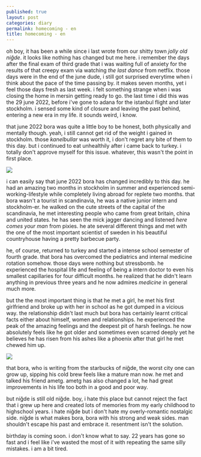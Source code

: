 ```yaml
---
published: true
layout: post
categories: diary
permalink: homecoming - en
title: homecoming - en
---
```

<!--- <audio controls>
  <source src="https://open.spotify.com/track/0IedgQjjJ8Ad4B3UDQ5Lyn?si=e7f8d7df83484197" />
</audio> --->

<!--- <iframe style="border-radius:12px" src="https://open.spotify.com/embed/track/0IedgQjjJ8Ad4B3UDQ5Lyn?utm_source=generator" width="100%" height="352" frameBorder="0" allowfullscreen="" allow="autoplay; clipboard-write; encrypted-media; fullscreen; picture-in-picture" loading="lazy"></iframe> --->

oh boy, it has been a while since i last wrote from our shitty town _jolly old niğde_. it looks like nothing has changed but me here. i remember the days after the final exam of third grade that i was waiting full of anxiety for the results of that creepy exam via watching _the last dance_ from netflix. those days were in the end of the june dude, i still got surprised everytime when i think about the pace of the time passing by. it makes seven months, yet i feel those days fresh as last week. i felt something strange when i was closing the home in mersin getting ready to go. the last time i did this was the 29 june 2022, before i've gone to adana for the istanbul flight and later stockholm. i sensed some kind of closure and leaving the past behind, entering a new era in my life. it sounds weird, i know.

that june 2022 bora was quite a little boy to be honest, both physically and mentally though. yeah, i still cannot get rid of the weight i gained in stockholm. those _kanelbullar_ was worth it, i don't regret any bite of them to this day. but i continued to eat unhealthily after i came back to turkey. i totally don't approve myself for this issue. whatever, this wasn't the point in first place.

![]({{site.baseurl}}/images/kanelbulle.jpg)

i can easily say that june 2022 bora has changed incredibly to this day. he had an amazing two months in stockholm in summer and experienced semi-working-lifestyle while completely living abroad for replete two months. that bora wasn't a tourist in scandinavia, he was a native junior intern and stockholm-er. he walked on the cute streets of the capital of the scandinavia, he met interesting people who came from great britain, china and united states. he has seen the mick jagger dancing and listened _here comes your man_ from pixies. he ate several different things and met with the one of the most important scientist of sweden in his beautiful countryhouse having a pretty barbecue party. 

he, of course, returned to turkey and started a intense school semester of fourth grade. that bora has overcomed the pediatrics and internal medicine rotation somehow. those days were nothing but stressbomb. he experienced the hospital life and feeling of being a intern doctor to even his smallest capillaries for four difficult months. he realized that he didn't learn anything in previous three years and he now admires _medicine_ in general much more.

but the the most important thing is that he met a girl, he met his first girlfriend and broke up with her in school as he got dumped in a vicious way. the relationship didn't last much but bora has certainly learnt critical facts either about himself, women and relationships. he experienced the peak of the amazing feelings and the deepest pit of harsh feelings. he now absolutely feels like he got older and sometimes even scarred deeply yet he believes he has risen from his ashes like a phoenix after that girl he met chewed him up.

![]({{site.baseurl}}/images/area51.jpg)

that bora, who is writing from the starbucks of niğde, the worst city one can grow up, sipping his cold brew feels like a mature man now. he met and talked his friend ametg. ametg has also changed a lot, he had great improvements in his life too both in a good and poor way. 

but niğde is still old niğde. boy, i hate this place but cannot reject the fact that i grew up here and created lots of memories from my early childhood to highschool years. i hate niğde but i don't hate my overly-romantic nostalgic side. niğde is what makes bora, bora with his strong and weak sides. man shouldn't escape his past and embrace it. resentment isn't the solution.

birthday is coming soon. i don't know what to say. 22 years has gone so fast and i feel like i've wasted the most of it with repeating the same silly mistakes. i am a bit tired.
